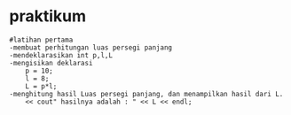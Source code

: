 # praktikum


	#latihan pertama
	-membuat perhitungan luas persegi panjang
	-mendeklarasikan int p,l,L
	-mengisikan deklarasi 
		p = 10;
		l = 8;
		L = p*l;
	-menghitung hasil Luas persegi panjang, dan menampilkan hasil dari L.
		<< cout" hasilnya adalah : " << L << endl;

